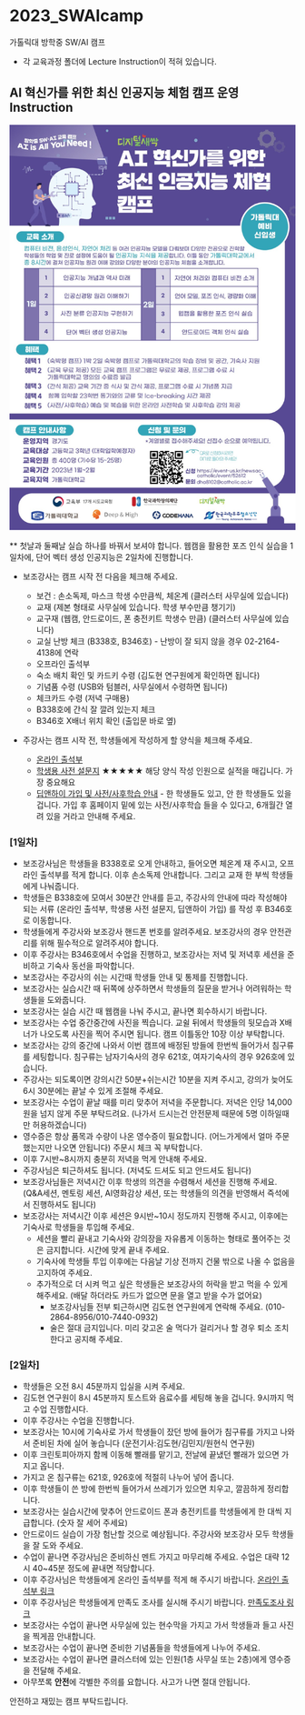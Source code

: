 # 2023_SWAIcamp
가톨릭대 방학중 SW/AI 캠프
- 각 교육과정 폴더에 Lecture Instruction이 적혀 있습니다.


## AI 혁신가를 위한 최신 인공지능 체험 캠프 운영 Instruction

<img src='./AI혁신가_가톨릭대.jpg' width="600">

** 첫날과 둘째날 실습 하나를 바꿔서 보셔야 합니다. 웹캠을 활용한 포즈 인식 실습을 1일차에, 단어 벡터 생성 인공지능은 2일차에 진행합니다.

* 보조강사는 캠프 시작 전 다음을 체크해 주세요.
  * 보건 : 손소독제, 마스크 학생 수만큼씩, 체온계 (클러스터 사무실에 있습니다)
  * 교재 (제본 형태로 사무실에 있습니다. 학생 부수만큼 챙기기)
  * 교구재 (웹캠, 안드로이드, 폰 충전키트 학생수 만큼) (클러스터 사무실에 있습니다)
  * 교실 난방 체크 (B338호, B346호) - 난방이 잘 되지 않을 경우 02-2164-4138에 연락
  * 오프라인 출석부
  * 숙소 배치 확인 및 카드키 수령 (김도현 연구원에게 확인하면 됩니다)
  * 기념품 수령 (USB와 텀블러, 사무실에서 수령하면 됩니다)
  * 체크카드 수령 (저녁 구매용)
  * B338호에 간식 잘 깔려 있는지 체크
  * B346호 X배너 위치 확인 (출입문 바로 옆)
  
* 주강사는 캠프 시작 전, 학생들에게 작성하게 할 양식을 체크해 주세요.
  * [온라인 출석부](https://forms.gle/CavJWQSqpSp2yGNx6)
  *  [학생용 사전 설문지](https://forms.gle/Tp8yEqfj9xRBbuA86) ★★★★★ 해당 양식 작성 인원으로 실적을 매깁니다. 가장 중요해요
  * [딥앤하이 가입 및 사전/사후학습 안내](https://deepnhigh.com/) - 한 학생들도 있고, 안 한 학생들도 있을 겁니다. 가입 후 홈페이지 밑에 있는 사전/사후학습 들을 수 있다고, 6개월간 열려 있을 거라고 안내해 주세요.

### [1일차]
* 보조강사님은 학생들을 B338호로 오게 안내하고, 들어오면 체온계 재 주시고, 오프라인 출석부를 적게 합니다. 이후 손소독제 안내합니다. 그리고 교재 한 부씩 학생들에게 나눠줍니다.
* 학생들은 B338호에 모여서 30분간 안내를 듣고, 주강사의 안내에 따라 작성해야 되는 서류 (온라인 출석부, 학생용 사전 설문지, 딥앤하이 가입) 를 작성 후 B346호로 이동합니다. 
* 학생들에게 주강사와 보조강사 핸드폰 번호를 알려주세요. 보조강사의 경우 안전관리를 위해 필수적으로 알려주셔야 합니다.
* 이후 주강사는 B346호에서 수업을 진행하고, 보조강사는 저녁 및 저녁후 세션을 준비하고 기숙사 동선을 파악합니다.
* 보조강사는 주강사의 쉬는 시간때 학생들 안내 및 통제를 진행합니다.
* 보조강사는 실습시간 때 뒤쪽에 상주하면서 학생들의 질문을 받거나 어려워하는 학생들을 도와줍니다.
* 보조강사는 실습 시간 때 웹캠을 나눠 주시고, 끝나면 회수하시기 바랍니다.
* 보조강사는 수업 중간중간에 사진을 찍습니다. 교쉴 뒤에서 학생들의 뒷모습과 X배너가 나오도록 사진을 찍어 주시면 됩니다. 캠프 이틀동안 10장 이상 부탁합니다.
* 보조강사는 강의 중간에 나와서 이번 캠프에 배정된 방들에 한번씩 들어가서 침구류를 세팅합니다. 침구류는 남자기숙사의 경우 621호, 여자기숙사의 경우 926호에 있습니다.
* 주강사는 되도록이면 강의시간 50분+쉬는시간 10분을 지켜 주시고, 강의가 늦어도 6시 30분에는 끝날 수 있게 조절해 주세요.
* 보조강사는 수업이 끝날 때를 미리 맞추어 저녁을 주문합니다. 저녁은 인당 14,000원을 넘지 않게 주문 부탁드려요. (나가서 드시는건 안전문제 때문에 5명 이하일때만 허용하겠습니다)
* 영수증은 항상 품목과 수량이 나온 영수증이 필요합니다. (어느가게에서 얼마 주문했는지만 나오면 안됩니다) 주문시 체크 꼭 부탁합니다.
* 이후 7시반~8시까지 충분히 저녁을 먹게 안내해 주세요.
* 주강사님은 퇴근하셔도 됩니다. (저녁도 드셔도 되고 안드셔도 됩니다)
* 보조강사님들은 저녁시간 이후 학생의 의견을 수렴해서 세션을 진행해 주세요. (Q&A세션, 멘토링 세션, AI영화감상 세션, 또는 학생들의 의견을 반영해서 즉석에서 진행하셔도 됩니다)
* 보조강사는 저녁시간 이후 세션은 9시반~10시 정도까지 진행해 주시고, 이후에는 기숙사로 학생들을 투입해 주세요.
  * 세션을 빨리 끝내고 기숙사와 강의장을 자유롭게 이동하는 형태로 풀어주는 것은 금지합니다. 시간에 맞게 끝내 주세요.
  * 기숙사에 학생들 투입 이후에는 다음날 기상 전까지 건물 밖으로 나올 수 없음을 고지하여 주세요.
  * 추가적으로 더 시켜 먹고 싶은 학생들은 보조강사의 허락을 받고 먹을 수 있게 해주세요. (배달 하더라도 카드가 없으면 문을 열고 받을 수가 없어요)
    * 보조강사님들 전부 퇴근하시면 김도현 연구원에게 연락해 주세요. (010-2864-8956/010-7440-0932)
    * 술은 절대 금지입니다. 미리 갖고온 술 먹다가 걸리거나 할 경우 퇴소 조치한다고 공지해 주세요.

### [2일차]
* 학생들은 오전 8시 45분까지 입실을 시켜 주세요. 
* 김도현 연구원이 8시 45분까지 토스트와 음료수를 세팅해 놓을 겁니다. 9시까지 먹고 수업 진행합시다.
* 이후 주강사는 수업을 진행합니다.
* 보조강사는 10시에 기숙사로 가서 학생들이 잤던 방에 들어가 침구류를 가지고 나와서 준비된 차에 실어 놓습니다 (운전기사:김도현/김민지/원현식 연구원)
* 이후 크린토피아까지 함께 이동해 빨래를 맡기고, 전날에 끝냈던 빨래가 있으면 가지고 옵니다.
* 가지고 온 침구류는 621호, 926호에 적절히 나누어 넣어 줍니다.
* 이후 학생들이 쓴 방에 한번씩 들어가서 쓰레기가 있으면 치우고, 깔끔하게 정리합니다.
* 보조강사는 실습시간에 맞추어 안드로이드 폰과 충전키트를 학생들에게 한 대씩 지급합니다. (숫자 잘 세어 주세요)
* 안드로이드 실습이 가장 험난할 것으로 예상됩니다. 주강사와 보조강사 모두 학생들을 잘 도와 주세요.
* 수업이 끝나면 주강사님은 준비하신 멘트 가지고 마무리해 주세요. 수업은 대략 12시 40~45분 정도에 끝내면 적당합니다.
* 이후 주강사님은 학생들에게 온라인 출석부를 적게 해 주시기 바랍니다. [온라인 출석부 링크](https://forms.gle/CavJWQSqpSp2yGNx6)
* 이후 주강사님은 학생들에게 만족도 조사를 실시해 주시기 바랍니다. [만족도조사 링크](https://forms.gle/NB6D31ES645QWZN88)
* 보조강사는 수업이 끝나면 사무실에 있는 현수막을 가지고 가서 학생들과 들고 사진을 찍게끔 안내합니다.
* 보조강사는 수업이 끝나면 준비한 기념품들을 학생들에게 나누어 주세요.
* 보조강사는 수업이 끝나면 클러스터에 있는 인원(1층 사무실 또는 2층)에게 영수증을 전달해 주세요.
* 아무쪼록 **안전**에 각별한 주의를 요합니다. 사고가 나면 절대 안됩니다. 

안전하고 재밌는 캠프 부탁드립니다.

